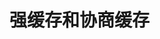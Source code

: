 <!--
 * @Author: mrzou
 * @Date: 2021-08-17 16:50:56
 * @LastEditors: mrzou
 * @LastEditTime: 2021-08-17 16:50:57
 * @Description: file content
-->

# 强缓存和协商缓存
